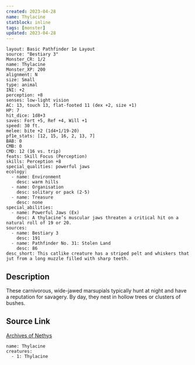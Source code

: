 ```yaml
---
created: 2023-04-28
name: Thylacine
statblock: inline
tags: [monster]
updated: 2023-04-28
---
```

```statblock
layout: Basic Pathfinder 1e Layout
source: "Bestiary 3"
Monster_CR: 1/2
name: Thylacine
Monster_XP: 200
alignment: N
size: Small
type: animal
INI: +2
perception: +8
senses: low-light vision
AC: 13, touch 13, flat-footed 11 (dex +2, size +1)
HP: 7
hit_dice: 1d8+3
saves: Fort +5, Ref +4, Will +1
speed: 30 ft.
melee: bite +2 (1d4+1/19-20)
pf1e_stats: [12, 15, 16, 2, 13, 7]
BAB: 0
CMB: 0
CMD: 12 (16 vs. trip)
feats: Skill Focus (Perception)
skills: Perception +8
special_qualities: powerful jaws
ecology:
  - name: Environment
    desc: warm hills
  - name: Organisation
    desc: solitary or pack (2-5)
  - name: Treasure
    desc: none
special_abilities:
  - name: Powerful Jaws (Ex)
    desc: A thylacine’s muscular jaws threaten a critical hit on a natural roll of 19 or 20.
sources:
  - name: Bestiary 3
    desc: 191
  - name: Pathfinder No. 31: Stolen Land
    desc: 86
desc_short: This catlike creature has a striped pelt and whiskers that jut from a long muzzle filled with sharp teeth.
```
## Description
These carnivorous, wide-jawed marsupials typically hunt at night and have a reputation for savagery. By day, they nest in hollow trees or clusters of bushes.
## Source Link
[Archives of Nethys](https://aonprd.com/MonsterDisplay.aspx?ItemName=Thylacine)
```encounter-table
name: Thylacine
creatures:
  - 1: Thylacine
```

